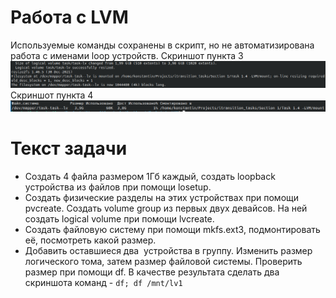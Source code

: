 # Работа с LVM
Используемые команды сохранены в скрипт, но не автоматизирована работа с именами loop устройств.
   Скриншот пункта 3
![Screenshot 1](Screenshot_20230105_031611.png)
Скриншот пункта 4
![Screenshot 2](Screenshot_20230105_031825.png)
# Текст задачи
- Создать 4 файла размером 1Гб каждый, создать loopback устройства из файлов при помощи losetup. 
- Создать физические разделы на этих устройствах при помощи pvcreate. Создать volume group из первых двух девайсов. На ней создать logical volume при помощи lvcreate. 
- Создать файловую систему при помощи mkfs.ext3, подмонтировать её, посмотреть какой размер. 
- Добавить оставшиеся два  устройства в группу. Изменить размер логического тома, затем размер файловой системы. Проверить размер при помощи df. В качестве результата сделать два скриншота команд - `df; df /mnt/lv1`